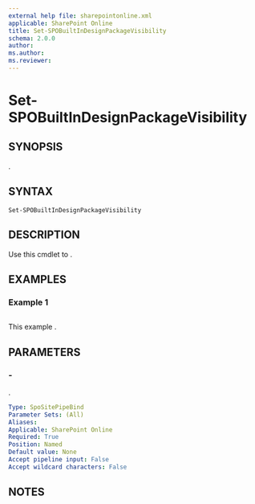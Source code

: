 ```yaml
---
external help file: sharepointonline.xml
applicable: SharePoint Online
title: Set-SPOBuiltInDesignPackageVisibility
schema: 2.0.0
author: 
ms.author: 
ms.reviewer:
---
```


# Set-SPOBuiltInDesignPackageVisibility

## SYNOPSIS
.

## SYNTAX

```
Set-SPOBuiltInDesignPackageVisibility
```

## DESCRIPTION
Use this cmdlet to .

## EXAMPLES

### Example 1

```

```

This example .

## PARAMETERS

### -

.

```yaml
Type: SpoSitePipeBind
Parameter Sets: (All)
Aliases: 
Applicable: SharePoint Online
Required: True
Position: Named
Default value: None
Accept pipeline input: False
Accept wildcard characters: False
```

## NOTES
